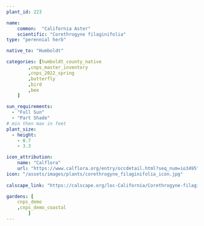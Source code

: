 ```yaml
---
plant_id: 223 

name: 
    common:  "California Aster"  
    scientific: "Corethrogyne filaginifolia"   
type: "perennial herb"

native_to: "Humboldt"

categories: [humboldt_county_native
        ,cnps_master_inventory
        ,cnps_2022_spring
        ,butterfly
        ,bird
        ,bee  
    ]

sun_requirements:
  - "Full Sun"
  - "Part Shade"
# min then max in feet
plant_size:
  - height: 
    - 0.7 
    - 3.3

icon_attribution: 
    name: "Calflora"
    url: "https://www.calflora.org/entry/occdetail.html?seq_num=io3495"
icon: "/assets/images/plants/corethrogyne_filaginifolia_icon.jpg"
 
calscape_link: "https://calscape.org/loc-California/Corethrogyne-filaginifolia-(California-Aster)"

gardens: [
    cnps_demo
    ,cnps_demo_coastal
        ]
---
```

